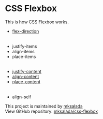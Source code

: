 # CSS Flexbox
This is how CSS Flexbox works.

* [flex-direction](flex/flex-direction.html)
######
* justify-items
* align-items
* place-items
######
* [justify-content](flex/justify-content.html)
* [align-content](flex/align-content.html)
* [place-content](flex/place-content.html)
######
* align-self

This project is maintained by [mksalada](github.com/mksalada/)\
View GitHub repository: [mksalada/css-flexbox](github.com/mksalada/css-flexbox)